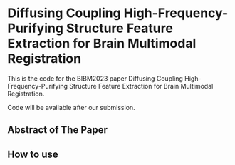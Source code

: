 # Diffusing Coupling High-Frequency-Purifying Structure Feature Extraction for Brain Multimodal Registration
This is the code for the BIBM2023 paper Diffusing Coupling High-Frequency-Purifying Structure Feature Extraction for Brain Multimodal Registration.

Code will be available after our submission.
## Abstract of The Paper

## How to use
